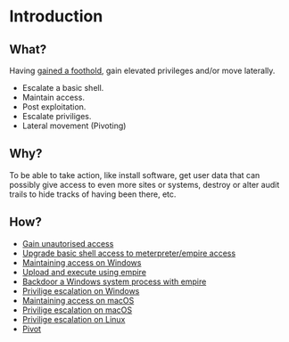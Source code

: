 # Introduction

## What?

Having [gained a foothold](unauthorised-access.md), gain elevated privileges and/or move laterally.

* Escalate a basic shell.
* Maintain access.
* Post exploitation.
* Escalate priviliges.
* Lateral movement (Pivoting)

## Why?

To be able to take action, like install software, get user data that can possibly give access to even more sites or systems, destroy or alter audit trails to hide tracks of having been there, etc.

## How?

* [Gain unautorised access](unauthorised-access.md)
* [Upgrade basic shell access to meterpreter/empire access](escalate-shell.md)
* [Maintaining access on Windows](maintain-windows.md)
* [Upload and execute using empire](upload-exec.md)
* [Backdoor a Windows system process with empire](backdoor-windows.md)
* [Privilige escalation on Windows](pe-windows.md)
* [Maintaining access on macOS](maintain-macos.md)
* [Privilige escalation on macOS](pe-macos.md)
* [Privilige escalation on Linux](pe-linux.md)
* [Pivot](pivoting.md)



